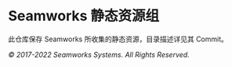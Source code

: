 # Seamworks 静态资源组
此仓库保存 Seamworks 所收集的静态资源，目录描述详见其 Commit。

_© 2017-2022 Seamworks Systems. All Rights Reserved._